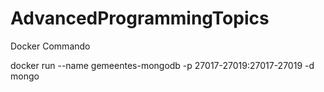 # AdvancedProgrammingTopics

<p>Docker Commando</p>
 docker run --name gemeentes-mongodb -p 27017-27019:27017-27019 -d mongo
